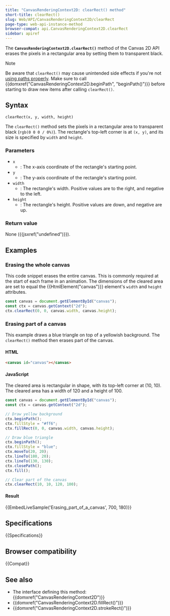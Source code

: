 ```yaml
---
title: "CanvasRenderingContext2D: clearRect() method"
short-title: clearRect()
slug: Web/API/CanvasRenderingContext2D/clearRect
page-type: web-api-instance-method
browser-compat: api.CanvasRenderingContext2D.clearRect
sidebar: apiref
---
```


The
**`CanvasRenderingContext2D.clearRect()`**
method of the Canvas 2D API erases the pixels in a rectangular area by setting them to
transparent black.

> [!NOTE]
> Be aware that `clearRect()` may cause unintended
> side effects if you're not [using paths properly](/en-US/docs/Web/API/Canvas_API/Tutorial/Drawing_shapes#drawing_paths). Make sure to call
> {{domxref("CanvasRenderingContext2D.beginPath", "beginPath()")}} before starting to
> draw new items after calling `clearRect()`.

## Syntax

```js-nolint
clearRect(x, y, width, height)
```

The `clearRect()` method sets the pixels in a rectangular area to
transparent black (`rgb(0 0 0 / 0%)`). The rectangle's top-left corner is at
`(x, y)`, and its size is specified by `width` and
`height`.

### Parameters

- `x`
  - : The x-axis coordinate of the rectangle's starting point.
- `y`
  - : The y-axis coordinate of the rectangle's starting point.
- `width`
  - : The rectangle's width. Positive values are to the right, and negative to the left.
- `height`
  - : The rectangle's height. Positive values are down, and negative are up.

### Return value

None ({{jsxref("undefined")}}).

## Examples

### Erasing the whole canvas

This code snippet erases the entire canvas. This is commonly required at the start of
each frame in an animation. The dimensions of the cleared area are set to equal the
{{HtmlElement("canvas")}} element's `width` and `height`
attributes.

```js
const canvas = document.getElementById("canvas");
const ctx = canvas.getContext("2d");
ctx.clearRect(0, 0, canvas.width, canvas.height);
```

### Erasing part of a canvas

This example draws a blue triangle on top of a yellowish background. The
`clearRect()` method then erases part of the canvas.

#### HTML

```html
<canvas id="canvas"></canvas>
```

#### JavaScript

The cleared area is rectangular in shape, with its top-left corner at (10, 10). The
cleared area has a width of 120 and a height of 100.

```js
const canvas = document.getElementById("canvas");
const ctx = canvas.getContext("2d");

// Draw yellow background
ctx.beginPath();
ctx.fillStyle = "#ff6";
ctx.fillRect(0, 0, canvas.width, canvas.height);

// Draw blue triangle
ctx.beginPath();
ctx.fillStyle = "blue";
ctx.moveTo(20, 20);
ctx.lineTo(180, 20);
ctx.lineTo(130, 130);
ctx.closePath();
ctx.fill();

// Clear part of the canvas
ctx.clearRect(10, 10, 120, 100);
```

#### Result

{{EmbedLiveSample('Erasing_part_of_a_canvas', 700, 180)}}

## Specifications

{{Specifications}}

## Browser compatibility

{{Compat}}

## See also

- The interface defining this method: {{domxref("CanvasRenderingContext2D")}}
- {{domxref("CanvasRenderingContext2D.fillRect()")}}
- {{domxref("CanvasRenderingContext2D.strokeRect()")}}

